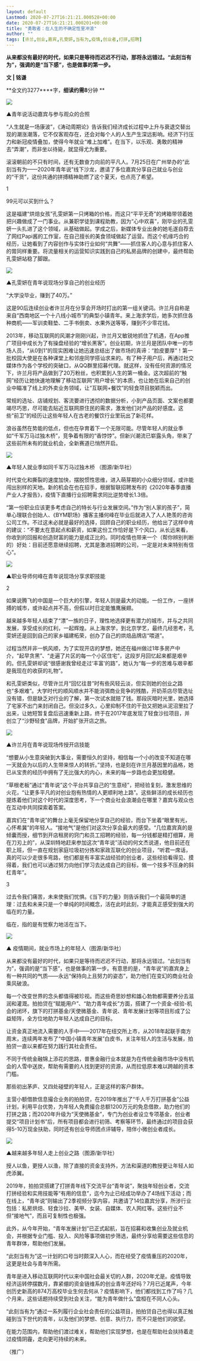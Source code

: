 ```yaml
---
layout: default
Lastmod: 2020-07-27T16:21:21.000528+00:00
date: 2020-07-27T16:21:21.000201+00:00
title: "勇敢者：在人生的不确定性里冲浪"
author: ""
tags: [许兰,创业,嘉宾,孔雯妍,当有为,疫情,创业者,打拼,招聘]
---
```


**从来都没有最好的时代，如果只是等待而迟迟不行动，那将永远错过。“此刻当有为”，强调的是“当下感”，也是做事的第一步。**

**文 | 铭谦**

**全文约3277****字，****细读约需8****分钟 **  

![](https://images.weserv.nl/?url=https%3A//mmbiz.qpic.cn/mmbiz_jpg/WvDyjO9Sz2ojp4Vq0FvDfQu4o2nb59P7r3wiaayqv1mq2B67P2REr6bPqO11iaoPAOxibXpicoia14NiaJiaqEP5Wgaow/640%3Fwx_fmt%3Djpeg)

▲青年说活动嘉宾与参与观众的合照

“人生就是一场康波”，《涛动周期论》告诉我们经济成长过程中上升与衰退交替出现的潮涨潮落，它不仅客观存在，还会对每个人的人生产生深远影响。经济下行压力和新冠疫情叠加，使得今年就业“难上加难”。在当下，以乐观、勇敢的精神去“弄潮”，而非坐以待毙，就显得尤为重要。

滚滚朝前的不只有时间，还有无数奋力向前的平凡人。7月25日在广州举办的“此刻当有为——2020年青年说”线下沙龙，邀请了多位嘉宾分享自己就业与创业的“干货”，这份共通的拼搏精神助燃了这个夏天，也点亮了希望。

1

99元可以买到什么？

这是福建“烘焙女孩”孔雯妍第一只烤箱的价格，而这只“平平无奇”的烤箱带领着她把兴趣做成了一门事业。从兼职学徒到课程助教，因为“心中欢喜”，刚毕业的孔雯妍一头扎进了这个领域，从基础做起。学成之后，新媒体专业出身的她毛遂自荐去了网红Papi酱的工作室，在自己擅长的美食领域做起了运营。而这个机缘巧合的经历，让她看到了内容创作与实体行业如何“共舞”——抓住客人的心意与抓住客人的胃同样重要。将流量相关的运营知识实践到自己的私房品牌的创建中，最终帮助孔雯妍站稳了脚跟。

![](https://images.weserv.nl/?url=https%3A//mmbiz.qpic.cn/mmbiz_png/WvDyjO9Sz2ojp4Vq0FvDfQu4o2nb59P742WS6VrMIFK5B5NGEick0bTD0eMPEvL2OEUr3EqHdLcRIyUa4hNY6Og/640%3Fwx_fmt%3Dpng)

▲孔雯妍在青年说现场分享自己的创业经历

“大学没毕业，赚到了40万。”

这是90后连续创业者许兰月在分享会开场时打出的第一组关键词。许兰月自称是来自“西南地区一个十八线小城市”的典型小镇青年。来上海求学后，她多次抓住各种商机——军训卖鞋垫、二手书倒卖、水果外送等等，赚到不少零花钱。

2013年，移动互联网的风潮才刚刚兴起，许兰月又敏锐地抓住了机遇，在App推广项目中成长为了有操盘经验的“增长黑客”。创业初期，许兰月是团队中唯一的市场人员，“从0到1”的现实困难让她迅速总结出了做市场的真谛：“脸皮要厚”！第一批校园大使是在各种课堂上和邻座同学搭讪求来的。有了种子用户后，再通过社交媒体作为各个学校的突破口，从QQ群里招募代理。就这样，没有任何资源的情况下，许兰月将产品做到了20万粉丝，也积累到人生的第一桶金。这次超前的“触网”经历让她快速地理解了移动互联网“用户增长”的本质，也让她在后来自己的创业中瞄准了线上的外卖业务领域，让“互联网+餐饮”的轻食项目脱颖而出。

常规的选址、店铺规划、客流要进行透彻的数据分析，小到产品页面、文案也都要竭尽巧思，尽可能去贴近互联网原住民的需求，激发他们对产品的好感度。这些“前卫”的经历让这些年轻人在古老的餐饮行业里玩出了新花样。

浪谷虽然在势能的低点，但也在孕育着下一个无限可能。尽管年轻人的就业季如“千军万马过独木桥”，竞争着有限的“香饽饽”。但新兴潮流已崭露头角，带来了这些前所未有的就业机会，全新赛道已悄然开启。

![](https://images.weserv.nl/?url=https%3A//mmbiz.qpic.cn/mmbiz_jpg/WvDyjO9Sz2ojp4Vq0FvDfQu4o2nb59P7ZV3spO3cvc4oDEDdEQ9xrxjUpzTHByysdYMtn4UDo8HNAElTrcvXTw/640%3Fwx_fmt%3Djpeg)

▲年轻人就业季如同千军万马过独木桥 （图源/新华社）

时代变化和撕裂的速度加快，摆脱惯性思维，进入萌芽期的小众细分领域，或许能闯出别样的天地。新的机会在也在招手，根据智联招聘发布的《2020年春季直播产业人才报告》，疫情下直播行业招聘需求同比逆势增长1.3倍。

“第一份职业应该更多考虑自己的特长与行业发展空间。”作为“别人家的孩子”，简单心理联合创始人、《BYM职场》播客主播何峰在毕业后就进入了人人艳羡的咨询公司工作。不过这未必就是最好的选择，回顾自己的职业经历，他给出了这样中肯的建议：“不要太在意起点和薪资，如果这份工作恰好是下个风口，从长远来看，你收到的回报和创造财富的能力是成正比的。同时疫情也带来一个（帮你辨别判断的）好处：目前还愿意继续招聘，尤其是激进招聘的公司，一定是对未来特别有信心”。

![](https://images.weserv.nl/?url=https%3A//mmbiz.qpic.cn/mmbiz_jpg/WvDyjO9Sz2ojp4Vq0FvDfQu4o2nb59P7u6ODZrCW83dIZQpF9QribIaicmckFibqyoiaDmoCrqDw0Acg5UkjdbdT4A/640%3Fwx_fmt%3Djpeg)

▲职业导师何峰在青年说现场分享求职技能

2

如果说腾飞的中国是一个巨大的引擎，年轻人则是最大的动能。一份工作，一座拼搏的城市，或许起点并不高，但假以时日定能雏鹰展翅。

越来越多年轻人结束了“漂”一族的日子，理性地选择更有潜力的城市，并与之共同发展，享受成长的红利，一起辉煌。从上海求学，到北京学艺，最终几经思考，孔雯妍还是回到自己的家乡福建柘荣，创办了自己的烘焙品牌店“喂道”。

过程当然并非一帆风顺，为了实现开店的梦想，她还在福州做过1年多房产中介，“起早贪黑”、“走遍了片区的每一个小区住宅”，这段岁月回忆起来都是艰辛的。但孔雯妍却说“很感谢我曾经走过‘丰富’的路”，她认为“每一步的苦难与艰辛都是我现在的收获的礼物”。

和孔雯妍类似，尽管许兰月“回忆往昔”时有些风轻云淡，但实则她的创业之路也“多艰难”。大学时代的顺风顺水并不能消弭商业竞争的残酷，开奶茶店尽管选址没有错，但是缺乏对行业的了解，第一次试水就赔了钱。那段灰暗时光里，她选择了宅家不出门来封闭自己。但没过多久，心里抑制不住的干劲又把她从泥沼里拉了出来，让她短暂复盘后迅速重新上路，终于在2017年底发现了轻食沙拉项目，并创立了“沙野轻食”品牌，开始扩张开店之旅。

![](https://images.weserv.nl/?url=https%3A//mmbiz.qpic.cn/mmbiz_png/WvDyjO9Sz2ojp4Vq0FvDfQu4o2nb59P7cuppzGwLDUJcaopxTv0LOT9ibPfTbQfzRoOSEf7rpic7BDIvTTTOwnvw/640%3Fwx_fmt%3Dpng)

▲许兰月在青年说现场传授开店技能

“想要从小生意突破到大事业，需要恒久的坚持，相信每一个小的改变不知道在哪一天就会为以后的人生带来惊人的转折。”坚持，也是刻在许兰月基因里的品格，她已从宝贵的经历中拥有了无比强大的内心，未来的每一步路也会更加稳健。

“草根老板”通过“青年说”这个平台共享自己的“生意经”，把经验复刻，激发思维的火花，“让更多平凡的对创业抱有热情的人更顺利地上路”。这些鲜活的成长经历也提炼着他们对这个时代的深度思考，下一个商业社会浪潮会在哪里？嘉宾与观众也在互动中共同探索着答案。

嘉宾们在“青年说”的舞台上毫无保留地分享自己的经验，而台下坐着“眼里有光，心怀希冀”的年轻人。“接地气”是他们对这次分享会最大的感受。“几位嘉宾真的是倾囊而授，细节到开店租房的窍门和员工招聘的经验，每一分钱都是精打细算，用在刀刃上的”，从深圳特地赶来参加这次“青年说”活动的何文杰说道，他目前还在职上班，但一直在规划家庭垃圾初分拣和家政互联化的创业项目，“听君一席话，真的可以少走很多弯路，他们都是有丰富实战经验的创业者，这些经验看得见、摸得着，我们也可以通过努力向他们学习去达成自己的目标，做一个技多不压身的斜杠青年”。

3

过去令我们痛苦，未来使我们忧惧。《当下的力量》则告诉我们一个最简单的道理：过去和未来只是一个单纯的时间概念，活在此时此刻，才能真正感受到强大的临在的力量。

临在，指的是有觉察力地活在当下。

![](https://images.weserv.nl/?url=https%3A//mmbiz.qpic.cn/mmbiz_jpg/WvDyjO9Sz2ojp4Vq0FvDfQu4o2nb59P73bjj8RePjJcYJKvgDGELNNpt20DagSe9icAgQ5hdTba1TmmCPPStxrA/640%3Fwx_fmt%3Djpeg)

▲ 疫情期间，就业市场上的年轻人（图源/新华社）

从来都没有最好的时代，如果只是等待而迟迟不行动，那将永远错过。“此刻当有为”，强调的是“当下感”，也是做事的第一步。有意思的是，“青年说”的嘉宾身上有一种共同的气质——永远“保持向上且努力的姿态”，助力他们在变幻的商业社会乘风破浪。

每一个改变世界的念头都值得被珍视。而这些奇思妙想和雄心勃勃都需要养分去滋润和灌溉。拍拍贷在“赋能用户”、“助力青年成长”方面，搭建了一个资金-经验-机会的闭环，旗下的打拼基金/天使微基金、青年说、青年发展计划等项目形成了公益矩阵，全方位地助力年轻人达成自己的目标。

让资金真正地流入需要的人手中——2017年在纽交所上市，从2018年起联手南方周末，连续两年发布了“中国小镇青年发展”白皮书，关注年轻人的生活与发展，拍拍贷一直以来都在努力践行其社会责任。

不同于传统金融锦上添花的思路，普惠金融行业本就是为在传统金融市场中没有机会的人雪中送炭，帮助有需要的人找到更好的资源，从而拉低原本难以跨越的资本门槛。

那些初出茅庐、又四处碰壁的年轻人，正是这样的客户群体。

主营小额借款信息撮合业务的拍拍贷，在2019年推出了“千人千万打拼基金”公益计划，利用平台优势，为年轻人免费撮合总额1200万元的免息借款，助力他们的打拼之路；而2020年升级为“天使微基金”，专门为创业者设立专项基金，创业者提交“项目计划书”后，所有项目都会进行初筛、考察等环节，最终通过的项目会获得5-10万现金扶助，同时还有创业导师团点评辅导，陪伴小微创业者成长。

![](https://images.weserv.nl/?url=https%3A//mmbiz.qpic.cn/mmbiz_jpg/WvDyjO9Sz2ojp4Vq0FvDfQu4o2nb59P7YH3aiba16mPNLht5jyZTJ1l3Z99GSJlk8zBrehyibCmNsY8ITGIeicJqg/640%3Fwx_fmt%3Djpeg)

▲越来越多年轻人走上创业之路（图源/新华社）

授人以鱼，更授人以渔，除了直接的资金支持外，方法和渠道的教授更让年轻人如虎添翼。

2019年，拍拍贷搭建了打拼青年线下交流平台“青年说”，聚拢年轻创业者，交流打拼经验和实用技能等“有用的信息”，迄今为止已经成功举办了4场线下活动；而在线上，“青年说”则输出了2季视频分享内容，共邀请了14位嘉宾分享，所涉行业包括：私房烘焙、轻食沙拉、美甲、女装、自媒体、农人网红等。这些行业不但“接地气”，而且可复制性也极强。

此外，从今年开始，“青年发展计划”已正式起航，旨在招募和收集创业及就业机会，并根据专业门槛、投入、风险等事项做初步筛选，最终分享给需要这些信息的青年群体，帮助他们发展。

“此刻当有为”这一计划的口号当时颇深入人心，而在经受了疫情重压的2020年，这更是社会与青年所需。

青年是进入移动互联网时代以来中国社会最关切的人群，2020年尤是。疫情导致经济运转停摆数月，靠紧绷的资金链维系的创业青年还好吗？7月已近尾声，今年创历史新高的874万高校毕业生何去何从？疫情影响下，他们都找到工作了吗？几个月来，这些话题持续受到社会关注，“能为青年做什么”盘桓在不同人心头。

“此刻当有为”通过一系列履行企业社会责任的公益项目，拍拍贷自己也得以真正触碰到当下世代的青年，以及他们的梦想、创意、执行力，而不只是他们的欲望。

在能力范围内，帮助他们渡过难关，帮助他们实现梦想，也是在帮助社会扶持着走过疫情阴霾，走向更可持续的未来。

（推广）

